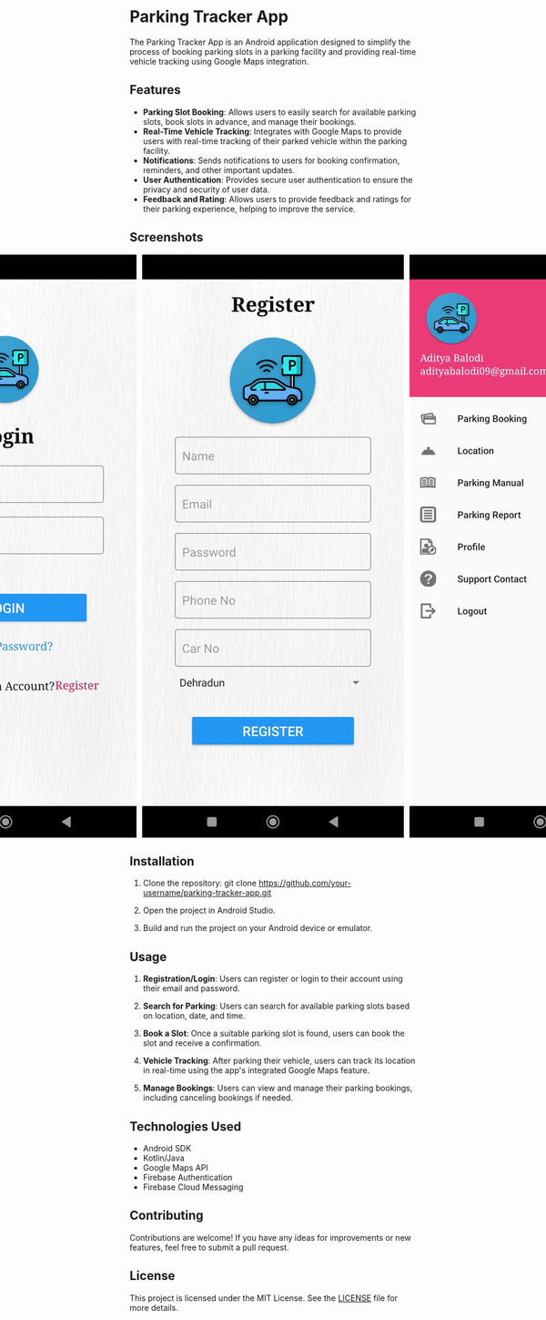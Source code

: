 # Parking Tracker App

The Parking Tracker App is an Android application designed to simplify the process of booking parking slots in a parking facility and providing real-time vehicle tracking using Google Maps integration.

## Features

- **Parking Slot Booking**: Allows users to easily search for available parking slots, book slots in advance, and manage their bookings.
- **Real-Time Vehicle Tracking**: Integrates with Google Maps to provide users with real-time tracking of their parked vehicle within the parking facility.
- **Notifications**: Sends notifications to users for booking confirmation, reminders, and other important updates.
- **User Authentication**: Provides secure user authentication to ensure the privacy and security of user data.
- **Feedback and Rating**: Allows users to provide feedback and ratings for their parking experience, helping to improve the service.

## Screenshots

<div style="display: flex; justify-content: center;">
    <img src="Screenshots/login.jpeg" alt="Screenshot 1" style="margin-right: 10px;">
    <img src="Screenshots/register.jpeg" alt="Screenshot 2" style="margin-right: 10px;">
    <img src="Screenshots/Home.jpeg" alt="Screenshot 3">
</div>

## Installation

1. Clone the repository:
git clone https://github.com/your-username/parking-tracker-app.git

2. Open the project in Android Studio.

3. Build and run the project on your Android device or emulator.

## Usage

1. **Registration/Login**: Users can register or login to their account using their email and password.

2. **Search for Parking**: Users can search for available parking slots based on location, date, and time.

3. **Book a Slot**: Once a suitable parking slot is found, users can book the slot and receive a confirmation.

4. **Vehicle Tracking**: After parking their vehicle, users can track its location in real-time using the app's integrated Google Maps feature.

5. **Manage Bookings**: Users can view and manage their parking bookings, including canceling bookings if needed.

## Technologies Used

- Android SDK
- Kotlin/Java
- Google Maps API
- Firebase Authentication
- Firebase Cloud Messaging

## Contributing

Contributions are welcome! If you have any ideas for improvements or new features, feel free to submit a pull request.

## License

This project is licensed under the MIT License. See the [LICENSE](LICENSE) file for more details.
